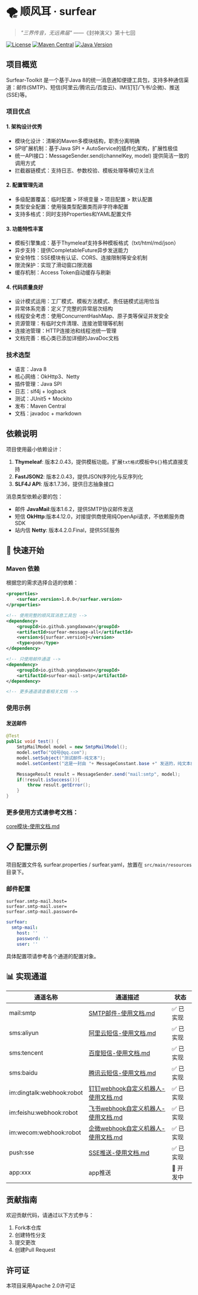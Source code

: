 # 🌪️️ 顺风耳 · surfear
> _"三界传音，无远弗届"_ ——《封神演义》第十七回  

[![License](https://img.shields.io/badge/license-Apache2.0-blue.svg)](LICENSE)
[![Maven Central](https://img.shields.io/badge/Maven%20Central-1.0.0-brightgreen.svg)](https://central.sonatype.com/search?q=io.github.yangdaowan)
[![Java Version](https://img.shields.io/badge/JDK-8+-green.svg)](https://www.oracle.com/java/technologies/javase-downloads.html)

## 项目概览
Surfear-Toolkit 是一个基于Java 8的统一消息通知便捷工具包，支持多种通信渠道：邮件(SMTP)、短信(阿里云/腾讯云/百度云)、IM(钉钉/飞书/企微)、推送(SSE)等。

### 项目优点

#### 1. 架构设计优秀
- 模块化设计：清晰的Maven多模块结构，职责分离明确
- SPI扩展机制：基于Java SPI + AutoService的插件化架构，扩展性极佳
- 统一API接口：MessageSender.send(channelKey, model) 提供简洁一致的调用方式
- 拦截器链模式：支持日志、参数校验、模板处理等横切关注点

#### 2. 配置管理先进
- 多级配置覆盖：临时配置 > 环境变量 > 项目配置 > 默认配置
- 类型安全配置：使用强类型配置类而非字符串配置
- 支持多格式：同时支持Properties和YAML配置文件

#### 3. 功能特性丰富
- 模板引擎集成：基于Thymeleaf支持多种模板格式（txt/html/md/json）
- 异步支持：提供CompletableFuture异步发送能力
- 安全特性：SSE模块有认证、CORS、连接限制等安全机制
- 限流保护：实现了滑动窗口限流器
- 缓存机制：Access Token自动缓存与刷新

#### 4. 代码质量良好
- 设计模式运用：工厂模式、模板方法模式、责任链模式运用恰当
- 异常体系完善：定义了完整的异常层次结构
- 线程安全考虑：使用ConcurrentHashMap、原子类等保证并发安全
- 资源管理：有临时文件清理、连接池管理等机制
- 连接池管理：HTTP连接池和线程池统一管理
- 文档完善：核心类已添加详细的JavaDoc文档

### 技术选型
- 语言：Java 8
- 核心网络：OkHttp3、Netty
- 插件管理：Java SPI
- 日志：slf4j + logback
- 测试：JUnit5 + Mockito
- 发布：Maven Central
- 文档：javadoc + markdown

## 依赖说明

项目使用最小依赖设计：

1. **Thymeleaf**: 版本2.0.43，提供模板功能。扩展`txt格式`模板中`${}`格式直接支持
2. **FastJSON2**: 版本2.0.43，提供JSON序列化与反序列化
3. **SLF4J API**: 版本1.7.36，提供日志抽象接口

消息类型依赖必要的包：
- 邮件 **JavaMail**:版本1.6.2，提供SMTP协议邮件发送
- 短信 **OkHttp**:版本4.12.0，对接提供商使用纯OpenApi请求，不依赖服务商SDK
- 站内信 **Netty**: 版本4.2.0.Final，提供SSE服务

## 🚀 快速开始

### Maven 依赖

根据您的需求选择合适的依赖：

```xml
<properties>
	<surfear.version>1.0.0</surfear.version>
</properties>

<!-- 使用完整的顺风耳消息工具包 -->
<dependency>
    <groupId>io.github.yangdaowan</groupId>
    <artifactId>surfear-message-all</artifactId>
    <version>${surfear.version}</version>
    <type>pom</type>
</dependency>

<!-- 只使用邮件通道 -->
<dependency>
    <groupId>io.github.yangdaowan</groupId>
    <artifactId>surfear-mail-smtp</artifactId>
</dependency>

<!-- 更多通道请查看相关文档 -->
```

### 使用示例

#### 发送邮件

```java
@Test
public void test() {
    SmtpMailModel model = new SmtpMailModel();
    model.setTo("QQ号@qq.com");
    model.setSubject("测试邮件-纯文本");
    model.setContent("这是一封由 "+ MessageConstant.base +" 发送的，纯文本邮件");

    MessageResult result = MessageSender.send("mail:smtp", model);
    if(!result.isSuccess()){
        throw result.getError();
    }
}
```
### 更多使用方式请参考文档：
[core模块-使用文档.md](surfear-core/core%E6%A8%A1%E5%9D%97-%E4%BD%BF%E7%94%A8%E6%96%87%E6%A1%A3.md)

## 📋 配置示例
项目配置文件名 surfear.properties / surfear.yaml，放置在 `src/main/resources` 目录下。

### 邮件配置

```properties
surfear.smtp-mail.host=
surfear.smtp-mail.user=
surfear.smtp-mail.password=
```
```yaml
surfear:
  smtp-mail:
    host: ''
    password: ''
    user: ''
```
具体配置项请参考各个通道的配置对象。

## 📊 实现通道

| 通道名称                      | 通道描述            | 状态    |
|---------------------------|-----------------|-------|
| mail:smtp                 | [SMTP邮件-使用文档.md](surfear-channel/surfear-mail-smtp/SMTP%E9%82%AE%E4%BB%B6-%E4%BD%BF%E7%94%A8%E6%96%87%E6%A1%A3.md)        | ✅ 已实现 |
| sms:aliyun                | [阿里云短信-使用文档.md](surfear-channel/surfear-sms-aliyun/%E9%98%BF%E9%87%8C%E4%BA%91%E7%9F%AD%E4%BF%A1-%E4%BD%BF%E7%94%A8%E6%96%87%E6%A1%A3.md)           | ✅ 已实现 |
| sms:tencent               | [百度短信-使用文档.md](surfear-channel/surfear-sms-baidu/%E7%99%BE%E5%BA%A6%E7%9F%AD%E4%BF%A1-%E4%BD%BF%E7%94%A8%E6%96%87%E6%A1%A3.md)           | ✅ 已实现 |
| sms:baidu                 | [腾讯云短信-使用文档.md](surfear-channel/surfear-sms-tencent/%E8%85%BE%E8%AE%AF%E4%BA%91%E7%9F%AD%E4%BF%A1-%E4%BD%BF%E7%94%A8%E6%96%87%E6%A1%A3.md)           | ✅ 已实现 |
| im:dingtalk:webhook:robot | [钉钉webhook自定义机器人-使用文档.md](surfear-channel/surfear-im-dingtalk/%E9%92%89%E9%92%89webhook%E8%87%AA%E5%AE%9A%E4%B9%89%E6%9C%BA%E5%99%A8%E4%BA%BA-%E4%BD%BF%E7%94%A8%E6%96%87%E6%A1%A3.md) | ✅ 已实现 |
| im:feishu:webhook:robot   | [飞书webhook自定义机器人-使用文档.md](surfear-channel/surfear-im-feishu/%E9%A3%9E%E4%B9%A6webhook%E8%87%AA%E5%AE%9A%E4%B9%89%E6%9C%BA%E5%99%A8%E4%BA%BA-%E4%BD%BF%E7%94%A8%E6%96%87%E6%A1%A3.md) | ✅ 已实现 |
| im:wecom:webhook:robot    | [企微webhook自定义机器人-使用文档.md](surfear-channel/surfear-im-wecom/%E4%BC%81%E5%BE%AEwebhook%E8%87%AA%E5%AE%9A%E4%B9%89%E6%9C%BA%E5%99%A8%E4%BA%BA-%E4%BD%BF%E7%94%A8%E6%96%87%E6%A1%A3.md) | ✅ 已实现 |
| push:sse                  | [SSE推送-使用文档.md](surfear-channel/surfear-push-sse/SSE%E6%8E%A8%E9%80%81-%E4%BD%BF%E7%94%A8%E6%96%87%E6%A1%A3.md)         | ✅ 已实现 |
| app:xxx                   | app推送           | 🚧 开发中 |

## 贡献指南

欢迎贡献代码，请通过以下方式参与：

1. Fork本仓库
2. 创建特性分支
3. 提交更改
4. 创建Pull Request

## 许可证

本项目采用Apache 2.0许可证